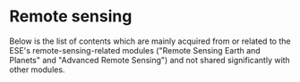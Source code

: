 # Remote sensing

Below is the list of contents which are mainly acquired from or related to the ESE's remote-sensing-related modules ("Remote Sensing Earth and Planets" and "Advanced Remote Sensing") and not shared significantly with other modules.

```{tableofcontents}
```

